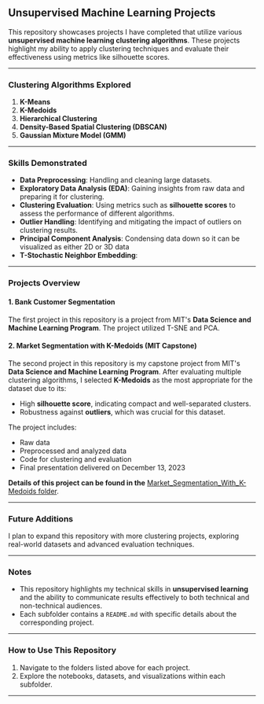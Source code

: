 ## Unsupervised Machine Learning Projects

This repository showcases projects I have completed that utilize various **unsupervised machine learning clustering algorithms**. These projects highlight my ability to apply clustering techniques and evaluate their effectiveness using metrics like silhouette scores.

---

### **Clustering Algorithms Explored**
1. **K-Means**
2. **K-Medoids**
3. **Hierarchical Clustering**
4. **Density-Based Spatial Clustering (DBSCAN)**
5. **Gaussian Mixture Model (GMM)**

---

### **Skills Demonstrated**
- **Data Preprocessing**: Handling and cleaning large datasets.
- **Exploratory Data Analysis (EDA)**: Gaining insights from raw data and preparing it for clustering.
- **Clustering Evaluation**: Using metrics such as **silhouette scores** to assess the performance of different algorithms.
- **Outlier Handling**: Identifying and mitigating the impact of outliers on clustering results.
- **Principal Component Analysis**: Condensing data down so it can be visualized as either 2D or 3D data
- **T-Stochastic Neighbor Embedding**: 

---

### **Projects Overview**
#### 1. **Bank Customer Segmentation**
The first project in this repository is a project from MIT's **Data Science and Machine Learning Program**. The project utilized T-SNE and PCA. 

#### 2. **Market Segmentation with K-Medoids (MIT Capstone)**
The second project in this repository is my capstone project from MIT's **Data Science and Machine Learning Program**. After evaluating multiple clustering algorithms, I selected **K-Medoids** as the most appropriate for the dataset due to its:
- High **silhouette score**, indicating compact and well-separated clusters.
- Robustness against **outliers**, which was crucial for this dataset.

The project includes:
- Raw data
- Preprocessed and analyzed data
- Code for clustering and evaluation
- Final presentation delivered on December 13, 2023

**Details of this project can be found in the** [Market_Segmentation_With_K-Medoids folder](https://github.com/Garlid/Unsupervised-Machine-Learning/tree/main/Market_Segmentation_With_K-Medoids).

---

### **Future Additions**
I plan to expand this repository with more clustering projects, exploring real-world datasets and advanced evaluation techniques.

---

### Notes
- This repository highlights my technical skills in **unsupervised learning** and the ability to communicate results effectively to both technical and non-technical audiences.
- Each subfolder contains a `README.md` with specific details about the corresponding project.

---

### **How to Use This Repository**
1. Navigate to the folders listed above for each project.
2. Explore the notebooks, datasets, and visualizations within each subfolder.

---
